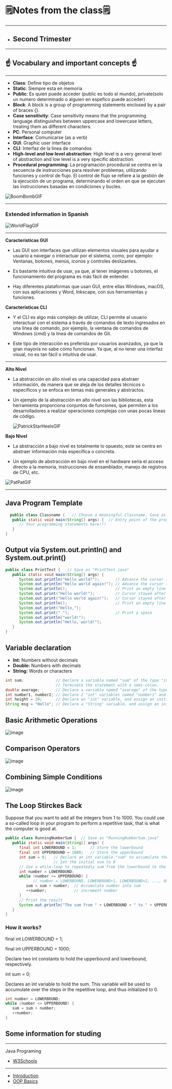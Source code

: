 # 🗒️Notes from the class🗒️

---

  - ## **Second Trimester**
  
---
## ☝ Vocabulary and important concepts ☝

---
- **Class**: Define tipo de objetos
- **Static**: Siempre esta en memoria  
- **Public**: Es quien puede acceder (public es todo el mundo), private(solo un numero determinado o alguien en espefico puede acceder) 
- **Block**: A block is a group of programming statements enclosed by a pair of braces {}.
- **Case sensitivity**: Case sensitivity means that the programming language distinguishes between uppercase and lowercase letters, treating them as different characters.
- **PC**: Personal computer 
- **Interface**: Comunicarse (as a verb)
- **GUI**: Graphic user interface
- **CLI**: Interfaz de la línea de comandos
- **High-level and low level abstraction**: High level is a very general level of abstraction and low level is a very specific abstraction.
- **Procedural programming**: La programación procedural se centra en la secuencia de instrucciones para resolver problemas, utilizando funciones y control de flujo. El control de flujo se refiere a la gestión de la ejecución de un programa, determinando el orden en que se ejecutan las instrucciones basadas en condiciones y bucles.

![BoomBombGIF](https://github.com/LizardMestre689/J25-Programming/assets/144990985/d36cad11-a0ae-420c-a450-95304b1c86d1)

---
### Extended information in Spanish

![WorldFlagGIF](https://github.com/LizardMestre689/J25-Programming/assets/144990985/ccb9b05d-2422-470c-8c57-04d83c401592)

---

**Características GUI**
 - Las GUI son interfaces que utilizan elementos visuales para ayudar a usuario a navegar o interactuar por el sistema, como, por ejemplo: Ventanas, botones, menús, iconos y controles deslizantes.

- Es bastante intuitiva de usar, ya que, al tener imágenes u botones, el funcionamiento del programa es más fácil de entender.

- Hay diferentes plataformas que usan GUI, entre ellas Windows, macOS, con sus aplicaciones y Word, Inkscape, con sus herramientas y funciones.

**Características CLI**

- Y el CLI es algo más complejo de utilizar, CLI permite al usuario interactuar con el sistema a través de comandos de texto ingresados en una línea de comando, por ejemplo, la ventana de comandos de Windows (cmd) y la línea de comandos de Git.

- Este tipo de interacción es preferida por usuarios avanzados, ya que la gran mayoría no sabe cómo funcionan. Ya que, al no tener una interfaz visual, no es tan fácil o intuitiva de usar.

---

**Alto Nivel** 

- La abstracción en alto nivel es una capacidad para abstraer información, de manera que se aleja de los detalles técnicos o específicos y se enfoca en temas más generales y abstractos.

- Un ejemplo de la abstracción en alto nivel son las bibliotecas, esta herramienta proporciona conjuntos de funciones, que permiten a los desarrolladores a realizar operaciones complejas con unas pocas líneas de código.

  ![PatrickStarHeelsGIF](https://github.com/LizardMestre689/J25-Programming/assets/144990985/67af9d8d-d564-424b-8a9e-f6d2223057d1)

**Bajo Nivel**

- La abstracción a bajo nivel es totalmente lo opuesto, este se centra en abstraer información más específica o concreta.

- Un ejemplo de abstracción en bajo nivel en el hardware sería el acceso directo a la memoria, instrucciones de ensamblador, manejo de registros de CPU, etc.

![PatPatGIF](https://github.com/LizardMestre689/J25-Programming/assets/144990985/0f18e074-a07d-487a-a839-04f4bbc0701b)




---

## Java Program Template
```java
  public class Classname {   // Choose a meaningful Classname. Save as "Classname.java"
   public static void main(String[] args) {  // Entry point of the program
      // Your programming statements here!!!
   }
}
```

## Output via System.out.println() and System.out.print()
```java
public class PrintTest {   // Save as "PrintTest.java"
   public static void main(String[] args) {
      System.out.println("Hello world!");       // Advance the cursor to the beginning of next line after printing
      System.out.println("Hello world again!"); // Advance the cursor to the beginning of next line after printing
      System.out.println();                     // Print an empty line
      System.out.print("Hello world!");         // Cursor stayed after the printed string
      System.out.print("Hello world again!");   // Cursor stayed after the printed string
      System.out.println();                     // Print an empty line
      System.out.print("Hello,");
      System.out.print(" ");                    // Print a space
      System.out.println("world!");
      System.out.println("Hello, world!");
   }
}
```

## Variable declaration
- **Int:** Numbers without decimals
- **Double:** Numbers with decimals
- **String:** Words or characters
  
```java
int sum;              // Declare a variable named "sum" of the type "int" for storing an integer.
                      // Terminate the statement with a semi-colon.
double average;       // Declare a variable named "average" of the type "double" for storing a real number.
int number1, number2; // Declare 2 "int" variables named "number1" and "number2", separated by a comma.
int height = 20;      // Declare an "int" variable, and assign an initial value.
String msg = "Hello"; // Declare a "String" variable, and assign an initial value.
```

## Basic Arithmetic Operations
![image](https://github.com/Spaikyjordi/J25-programming-jordi/assets/144990855/5bcc08c7-c1b4-4116-9a6a-611a52730264)
## Comparison Operators
![image](https://github.com/Spaikyjordi/J25-programming-jordi/assets/144990855/73a12f54-d7a8-47a1-b90a-fc955dfa77cc)
## Combining Simple Conditions
![image](https://github.com/Spaikyjordi/J25-programming-jordi/assets/144990855/1dd8fb3d-2bb8-4705-94db-7a7ce88039b7)

## The Loop Stirckes Back
Suppose that you want to add all the integers from 1 to 1000. You could use a so-called loop in your program to perform a repetitive task, that is what the computer is good at.
  
```java
public class RunningNumberSum {  // Save as "RunningNumberSum.java"
   public static void main(String[] args) {
      final int LOWERBOUND = 1;      // Store the lowerbound
      final int UPPERBOUND = 1000;   // Store the upperbound
      int sum = 0;   // Declare an int variable "sum" to accumulate the numbers
                     // Set the initial sum to 0
      // Use a while-loop to repeatedly sum from the lowerbound to the upperbound
      int number = LOWERBOUND;
      while (number <= UPPERBOUND) {
            // number = LOWERBOUND, LOWERBOUND+1, LOWERBOUND+2, ..., UPPERBOUND for each iteration
         sum = sum + number;  // Accumulate number into sum
         ++number;            // increment number
      }
      // Print the result
      System.out.println("The sum from " + LOWERBOUND + " to " + UPPERBOUND + " is " + sum);
   }
}
```

### How it works?
final int LOWERBOUND = 1;


final int UPPERBOUND = 1000;


Declare two int constants to hold the upperbound and lowerbound, respectively.

int sum = 0;


Declares an int variable to hold the sum. This variable will be used to accumulate over the steps in the repetitive loop, and thus initialized to 0.
```java
int number = LOWERBOUND;
while (number <= UPPERBOUND) {
   sum = sum + number;
   ++number;
}
```

## Some information for studing
---
Java Programing 
- [W3Schools](https://www.w3schools.com/java/default.asp)
- ---
- [Introduction](https://www3.ntu.edu.sg/home/ehchua/programming/java/J1a_Introduction.html)
- [OOP Basics](https://www3.ntu.edu.sg/home/ehchua/programming/java/J3a_OOPBasics.html)
